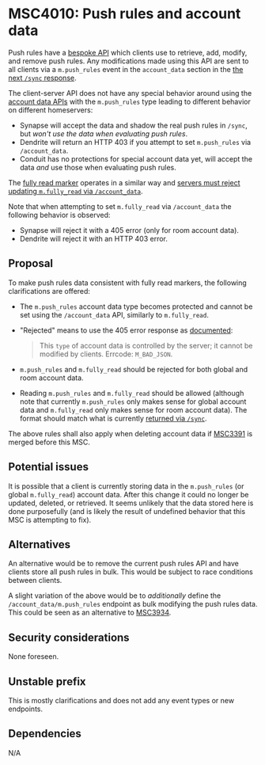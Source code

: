 # MSC4010: Push rules and account data

Push rules have a [bespoke API](https://spec.matrix.org/v1.6/client-server-api/#push-rules-api)
which clients use to retrieve, add, modify, and remove push rules. Any modifications
made using this API are sent to all clients via a `m.push_rules` event in the
`account_data` section in the
[the next `/sync` response](https://spec.matrix.org/v1.6/client-server-api/#push-rules-events).

The client-server API does not have any special behavior around using the
[account data APIs](https://spec.matrix.org/v1.6/client-server-api/#client-behaviour-17)
with the `m.push_rules` type leading to different behavior on different homeservers:

* Synapse will accept the data and shadow the real push rules in `/sync`, but
  *won't use the data when evaluating push rules*.
* Dendrite will return an HTTP 403 if you attempt to set `m.push_rules` via
  `/account_data`.
* Conduit has no protections for special account data yet, will accept the data _and_ use those when
  evaluating push rules.

The [fully read marker](https://spec.matrix.org/v1.6/client-server-api/#fully-read-markers)
operates in a similar way and
[servers must reject updating `m.fully_read` via `/account_data`](https://spec.matrix.org/v1.6/client-server-api/#server-behaviour-10).

Note that when attempting to set `m.fully_read` via `/account_data` the following
behavior is observed:

* Synapse will reject it with a 405 error (only for room account data).
* Dendrite will reject it with an HTTP 403 error.

## Proposal

To make push rules data consistent with fully read markers, the following
clarifications are offered:

* The `m.push_rules` account data type becomes protected and cannot be set using
  the `/account_data` API, similarly to `m.fully_read`.
* "Rejected" means to use the 405 error response as
  [documented](https://spec.matrix.org/v1.6/client-server-api/#put_matrixclientv3useruseridaccount_datatype):

  > This `type` of account data is controlled by the server; it cannot be modified
  > by clients. Errcode: `M_BAD_JSON`.
* `m.push_rules` and `m.fully_read` should be rejected for both global and room
  account data.
* Reading `m.push_rules` and `m.fully_read` should be allowed (although note that
  currently `m.push_rules` only makes sense for global account data and `m.fully_read`
  only makes sense for room account data). The format should match what is currently
  [returned via `/sync`](https://spec.matrix.org/v1.6/client-server-api/#push-rules-events).

The above rules shall also apply when deleting account data if [MSC3391](https://github.com/matrix-org/matrix-spec-proposals/pull/3391)
is merged before this MSC.

## Potential issues

It is possible that a client is currently storing data in the `m.push_rules`
(or global `m.fully_read`) account data. After this change it could no longer
be updated, deleted, or retrieved. It seems unlikely that the data stored here
is done purposefully (and is likely the result of undefined behavior that this
MSC is attempting to fix).

## Alternatives

An alternative would be to remove the current push rules API and have clients
store all push rules in bulk. This would be subject to race conditions between
clients.

A slight variation of the above would be to *additionally* define the `/account_data/m.push_rules`
endpoint as bulk modifying the push rules data. This could be seen as an alternative
to [MSC3934](https://github.com/matrix-org/matrix-spec-proposals/pull/3934).

## Security considerations

None foreseen.

## Unstable prefix

This is mostly clarifications and does not add any event types or new endpoints.

## Dependencies

N/A
